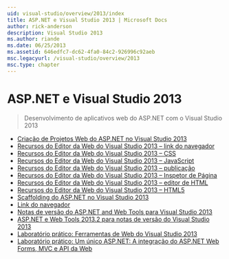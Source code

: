 ```yaml
---
uid: visual-studio/overview/2013/index
title: ASP.NET e Visual Studio 2013 | Microsoft Docs
author: rick-anderson
description: Visual Studio 2013
ms.author: riande
ms.date: 06/25/2013
ms.assetid: 646edfc7-dc62-4fa0-84c2-926996c92aeb
msc.legacyurl: /visual-studio/overview/2013
msc.type: chapter
---
```

<a name="aspnet-and-visual-studio-2013"></a>ASP.NET e Visual Studio 2013
====================
> Desenvolvimento de aplicativos web do ASP.NET com o Visual Studio 2013


- [Criação de Projetos Web do ASP.NET no Visual Studio 2013](creating-web-projects-in-visual-studio.md)
- [Recursos do Editor da Web do Visual Studio 2013 – link do navegador](visual-studio-2013-web-editor-features-browser-link.md)
- [Recursos do Editor da Web do Visual Studio 2013 – CSS](visual-studio-2013-web-editor-features-css.md)
- [Recursos do Editor da Web do Visual Studio 2013 – JavaScript](visual-studio-2013-web-editor-features-javascript.md)
- [Recursos do Editor da Web do Visual Studio 2013 – publicação](visual-studio-2013-web-editor-features-publishing.md)
- [Recursos do Editor da Web do Visual Studio 2013 – Inspetor de Página](visual-studio-2013-web-editor-features-page-inspector.md)
- [Recursos do Editor da Web do Visual Studio 2013 – editor de HTML](visual-studio-2013-web-editor-features-html-editor.md)
- [Recursos do Editor da Web do Visual Studio 2013 – HTML5](visual-studio-2013-web-editor-features-html5.md)
- [Scaffolding do ASP.NET no Visual Studio 2013](aspnet-scaffolding-overview.md)
- [Link do navegador](using-browser-link.md)
- [Notas de versão do ASP.NET and Web Tools para Visual Studio 2013](release-notes.md)
- [ASP.NET e Web Tools 2013.2 para notas de versão do Visual Studio 2013](aspnet-and-web-tools-20132-preview-for-visual-studio-2013-release-notes.md)
- [Laboratório prático: Ferramentas de Web do Visual Studio 2013](visual-studio-2013-web-tools.md)
- [Laboratório prático: Um único ASP.NET: A integração do ASP.NET Web Forms, MVC e API da Web](one-aspnet-integrating-aspnet-web-forms-mvc-and-web-api.md)
